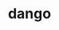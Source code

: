 ---
layout: smileys&emotion
title: dango
emoji: dango
permalink: 🍡.html
image: assets/img/3moji/dango.png
---